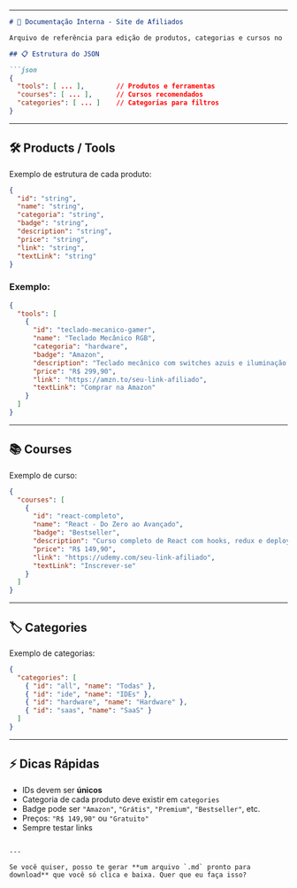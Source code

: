 
---

````markdown
# 📘 Documentação Interna - Site de Afiliados

Arquivo de referência para edição de produtos, categorias e cursos no `products.json`.  

## 📋 Estrutura do JSON

```json
{
  "tools": [ ... ],        // Produtos e ferramentas
  "courses": [ ... ],      // Cursos recomendados
  "categories": [ ... ]    // Categorias para filtros
}
````

---

## 🛠️ Products / Tools

Exemplo de estrutura de cada produto:

```json
{
  "id": "string",           
  "name": "string",         
  "categoria": "string",    
  "badge": "string",        
  "description": "string",  
  "price": "string",        
  "link": "string",         
  "textLink": "string"      
}
```

### Exemplo:

```json
{
  "tools": [
    {
      "id": "teclado-mecanico-gamer",
      "name": "Teclado Mecânico RGB",
      "categoria": "hardware",
      "badge": "Amazon",
      "description": "Teclado mecânico com switches azuis e iluminação RGB.",
      "price": "R$ 299,90",
      "link": "https://amzn.to/seu-link-afiliado",
      "textLink": "Comprar na Amazon"
    }
  ]
}
```

---

## 📚 Courses

Exemplo de curso:

```json
{
  "courses": [
    {
      "id": "react-completo",
      "name": "React - Do Zero ao Avançado",
      "badge": "Bestseller",
      "description": "Curso completo de React com hooks, redux e deploy.",
      "price": "R$ 149,90",
      "link": "https://udemy.com/seu-link-afiliado",
      "textLink": "Inscrever-se"
    }
  ]
}
```

---

## 🏷️ Categories

Exemplo de categorias:

```json
{
  "categories": [
    { "id": "all", "name": "Todas" },
    { "id": "ide", "name": "IDEs" },
    { "id": "hardware", "name": "Hardware" },
    { "id": "saas", "name": "SaaS" }
  ]
}
```

---

## ⚡ Dicas Rápidas

* IDs devem ser **únicos**
* Categoria de cada produto deve existir em `categories`
* Badge pode ser `"Amazon"`, `"Grátis"`, `"Premium"`, `"Bestseller"`, etc.
* Preços: `"R$ 149,90"` ou `"Gratuito"`
* Sempre testar links

```

---

Se você quiser, posso te gerar **um arquivo `.md` pronto para download** que você só clica e baixa. Quer que eu faça isso?
```
